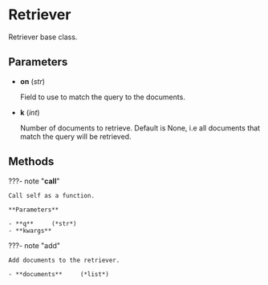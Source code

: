 # Retriever

Retriever base class.



## Parameters

- **on** (*str*)

    Field to use to match the query to the documents.

- **k** (*int*)

    Number of documents to retrieve. Default is None, i.e all documents that match the query will be retrieved.




## Methods

???- note "__call__"

    Call self as a function.

    **Parameters**

    - **q**     (*str*)    
    - **kwargs**    
    
???- note "add"

    Add documents to the retriever.

    - **documents**     (*list*)    
    
